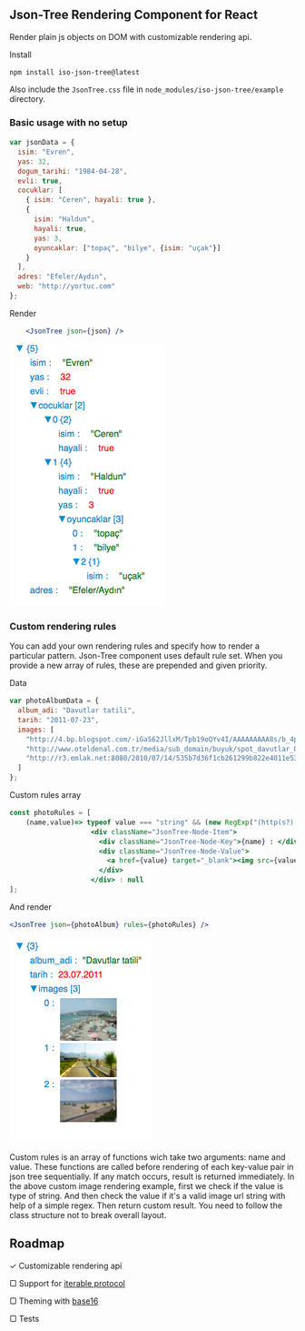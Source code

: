 ## Json-Tree Rendering Component for React



Render plain js objects on DOM with customizable rendering api.

Install

```
npm install iso-json-tree@latest
``` 
Also include the `JsonTree.css` file in `node_modules/iso-json-tree/example` directory.

### Basic usage with no setup
```javascript
var jsonData = {
  isim: "Evren",
  yas: 32, 
  dogum_tarihi: "1984-04-28",
  evli: true,
  cocuklar: [
    { isim: "Ceren", hayali: true },
    { 
      isim: "Haldun", 
      hayali: true, 
      yas: 3, 
      oyuncaklar: ["topaç", "bilye", {isim: "uçak"}] 
    }
  ],
  adres: "Efeler/Aydın",
  web: "http://yortuc.com"
};
```
Render
```jsx
	<JsonTree json={json} />
```

![preview](screen_shot.png)

### Custom rendering rules
You can add your own rendering rules and specify how to render a particular pattern.
Json-Tree component uses default rule set. When you provide a new array of rules, 
these are prepended and given priority.

Data
```javascript
var photoAlbumData = {
  album_adi: "Davutlar tatili",
  tarih: "2011-07-23",
  images: [
    "http://4.bp.blogspot.com/-iGaS62JllxM/Tpb19oQYv4I/AAAAAAAAA8s/b_4pGv6ly4A/s1600/davutlar1%25281%2529.jpg",
    "http://www.oteldenal.com.tr/media/sub_domain/buyuk/spot_davutlar_08180033_ar1.jpg",
    "http://r3.emlak.net:8080/2010/07/14/535b7d36f1cb261299b822e4011e537c.jpg"
  ]
};
```

Custom rules array 
```jsx
const photoRules = [
	(name,value)=> typeof value === "string" && (new RegExp("(http(s?):)|([/|.|\w|\s])*\.(?:jpg|gif|png)").test(value)) ? 
					<div className="JsonTree-Node-Item">
		              <div className="JsonTree-Node-Key">{name} : </div>
		              <div className="JsonTree-Node-Value">
		              	<a href={value} target="_blank"><img src={value} style={{width: 100}} /></a>
		              </div>
		            </div> : null
];
```

And render
```jsx
<JsonTree json={photoAlbum} rules={photoRules} />
```

![custom rendering](custom_rendering.png)

Custom rules is an array of functions wich take two arguments: name and value.
These functions are called before rendering of each key-value pair in json tree sequentially. If any match occurs, result is returned immediately. In the above custom image rendering example, first we check if the value is type of string. And then check the value if it's a valid image url string with help of a simple regex. Then return custom result. You need to follow the class structure not to break overall layout. 

## Roadmap
✓ Customizable rendering api

▢ Support for [iterable protocol](https://developer.mozilla.org/en-US/docs/Web/JavaScript/Reference/Iteration_protocols#iterable)

▢ Theming with [base16](https://github.com/alexkuz/react-base16-styling)

▢ Tests